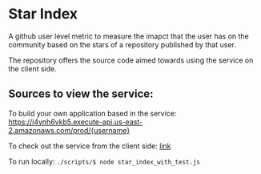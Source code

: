 # Star Index

A github user level metric to measure the imapct that the user has on the community based on the stars of a repository published by that user.

The repository offers the source code aimed towards using the service on the client side.

## Sources to view the service:

To build your own application based in the service: https://i4ynh6vkb5.execute-api.us-east-2.amazonaws.com/prod/{username}

To check out the service from the client side: [link](http://rajanalwan.com/starindex/ "http://rajanalwan.com/starindex/")

To run locally: `./scripts/$ node star_index_with_test.js`
